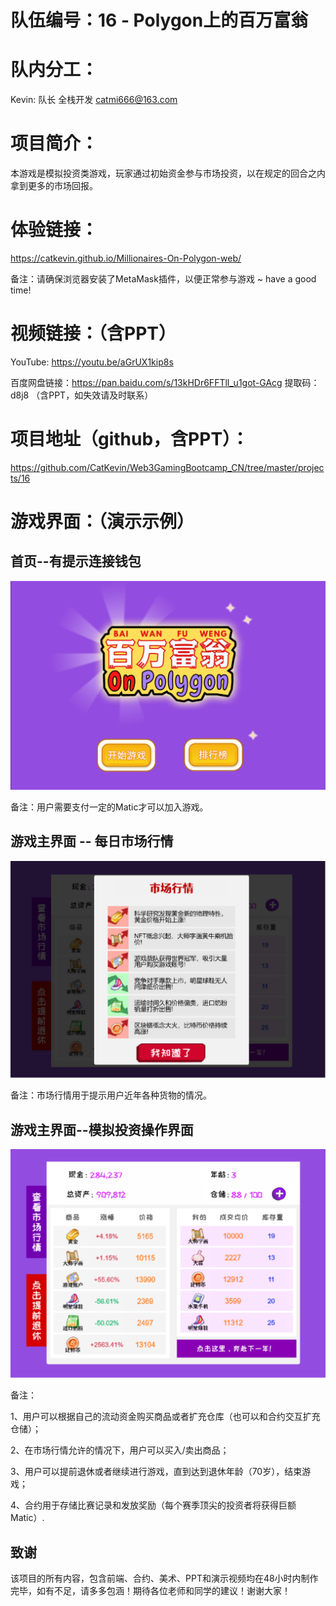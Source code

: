 # 队伍编号：16 - Polygon上的百万富翁

# 队内分工：

Kevin: 队长 全栈开发  catmi666@163.com

# 项目简介：

本游戏是模拟投资类游戏，玩家通过初始资金参与市场投资，以在规定的回合之内拿到更多的市场回报。

# 体验链接：

https://catkevin.github.io/Millionaires-On-Polygon-web/

备注：请确保浏览器安装了MetaMask插件，以便正常参与游戏 ~ have a good time!

# 视频链接：（含PPT）

YouTube: https://youtu.be/aGrUX1kip8s

百度网盘链接：https://pan.baidu.com/s/13kHDr6FFTll_u1got-GAcg 
提取码：d8j8  （含PPT，如失效请及时联系）

# 项目地址（github，含PPT）：

https://github.com/CatKevin/Web3GamingBootcamp_CN/tree/master/projects/16

# 游戏界面：（演示示例）

## 首页--有提示连接钱包

![image-20220109005021280](https://raw.githubusercontent.com/CatKevin/Web3GamingBootcamp_CN/master/projects/16/images/image-20220109005021280.png)

备注：用户需要支付一定的Matic才可以加入游戏。

## 游戏主界面 -- 每日市场行情

![image-20220109005326940](https://raw.githubusercontent.com/CatKevin/Web3GamingBootcamp_CN/master/projects/16/images/image-20220109005326940.png)

备注：市场行情用于提示用户近年各种货物的情况。

## 游戏主界面--模拟投资操作界面

![image-20220109005425190](https://raw.githubusercontent.com/CatKevin/Web3GamingBootcamp_CN/master/projects/16/images/image-20220109005425190.png)

备注：

1、用户可以根据自己的流动资金购买商品或者扩充仓库（也可以和合约交互扩充仓储）；

2、在市场行情允许的情况下，用户可以买入/卖出商品；

3、用户可以提前退休或者继续进行游戏，直到达到退休年龄（70岁），结束游戏；

4、合约用于存储比赛记录和发放奖励（每个赛季顶尖的投资者将获得巨额Matic）.



## 致谢

该项目的所有内容，包含前端、合约、美术、PPT和演示视频均在48小时内制作完毕，如有不足，请多多包涵！期待各位老师和同学的建议！谢谢大家！